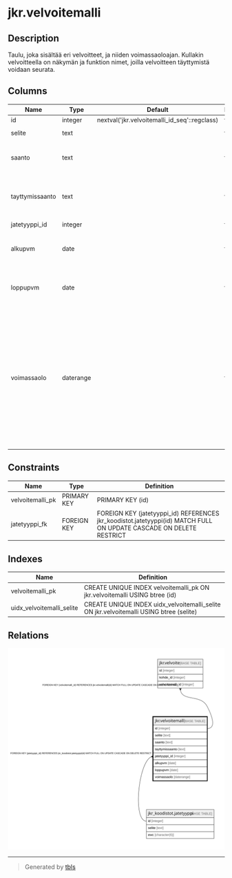 # jkr.velvoitemalli

## Description

Taulu, joka sisältää eri velvoitteet, ja niiden voimassaoloajan. Kullakin velvoitteella on näkymän ja funktion nimet, joilla velvoitteen täyttymistä voidaan seurata.

## Columns

| Name | Type | Default | Nullable | Extra Definition | Children | Parents | Comment |
| ---- | ---- | ------- | -------- | ---------------- | -------- | ------- | ------- |
| id | integer | nextval('jkr.velvoitemalli_id_seq'::regclass) | false |  | [jkr.velvoite](jkr.velvoite.md) |  |  |
| selite | text |  | true |  |  |  | Kuvaus tietyn tunnisteen omaavasta velvoitemallista |
| saanto | text |  | true |  |  |  | Näkymän nimi, joka palauttaa kohteet, joita tämä velvoite koskee. Näkymän tulee sijaita "jkr"-skeemassa. |
| tayttymissaanto | text |  | true |  |  |  | Funktion, joka palauttaa niiden kohteiden id:t, joilla velvoite täyttyy, nimi.<br>Funktio ottaa parametrina päivämäärän, jona velvoitteen täyttymistä tutkitaan. |
| jatetyyppi_id | integer |  | false |  |  | [jkr_koodistot.jatetyyppi](jkr_koodistot.jatetyyppi.md) |  |
| alkupvm | date |  | true |  |  |  | Velvoitteen alkupäivämäärä. Velvoitetta ei muodosteta kohteille, jotka eivät ole olleet olemassa velvoitteen voimassaolon aikana. |
| loppupvm | date |  | true |  |  |  | Velvoitteen loppupäivämäärä. Velvoitetta ei muodosteta kohteille, jotka eivät ole olleet olemassa velvoitteen voimassaolon aikana. |
| voimassaolo | daterange |  | true | GENERATED ALWAYS AS daterange(alkupvm, loppupvm, '[]'::text) STORED |  |  | Automaattisesti luotu aikaväli-kenttä velvoitteen voimassaololle.<br>Helpottaa aikavälikyselyitä. Voidaan esimerkiksi tehdä kysely<br>```sql<br>select *<br>from jkr.velvoitemalli<br>where voimassaolo @> '2021-1-1'::date<br>```<br>eikä tarvitse tehdä monimutkaista<br>```sql<br>select *<br>from jkr.velvoitemalli<br>where<br>  (alkupvm is null OR alkupvm <= '2021-1-1'::date`)<br>  AND<br>  (loppupvm is null OR '2021-1-1'::date` <= loppupvm)<br>``` |

## Constraints

| Name | Type | Definition |
| ---- | ---- | ---------- |
| velvoitemalli_pk | PRIMARY KEY | PRIMARY KEY (id) |
| jatetyyppi_fk | FOREIGN KEY | FOREIGN KEY (jatetyyppi_id) REFERENCES jkr_koodistot.jatetyyppi(id) MATCH FULL ON UPDATE CASCADE ON DELETE RESTRICT |

## Indexes

| Name | Definition |
| ---- | ---------- |
| velvoitemalli_pk | CREATE UNIQUE INDEX velvoitemalli_pk ON jkr.velvoitemalli USING btree (id) |
| uidx_velvoitemalli_selite | CREATE UNIQUE INDEX uidx_velvoitemalli_selite ON jkr.velvoitemalli USING btree (selite) |

## Relations

![er](jkr.velvoitemalli.svg)

---

> Generated by [tbls](https://github.com/k1LoW/tbls)
